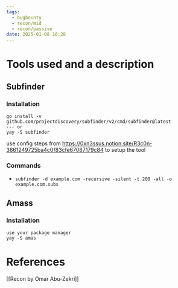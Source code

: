 ```yaml
---
tags:
  - bugbounty
  - recon/mid
  - recon/passive
date: 2025-01-08 16:28
---
```

# Tools used and a description
## Subfinder
### Installation
```
go install -v github.com/projectdiscovery/subfinder/v2/cmd/subfinder@latest
--- or
yay -S subfinder
```

use config steps from https://0xn3ssus.notion.site/R3c0n-3861249725ba4c0f83cfe67087179c84 to setup the tool
### Commands
- `subfinder -d example.com -recursive -silent -t 200 -all -o example.com.subs`

## Amass
### Installation
```
use your package manager
yay -S amas
```


# References
[[Recon by Omar Abu-Zekri]]
